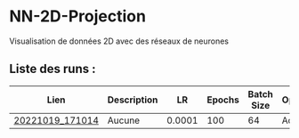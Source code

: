 
# NN-2D-Projection
Visualisation de données 2D avec des réseaux de neurones  
## Liste des runs :
| Lien | Description | LR | Epochs | Batch Size | Optimizer |
| ---- | --- | --- | --- | --- | --- |
| [20221019_171014](https://dylanbaptiste.github.io/NN-2D-Projection/Resultats/20221019_171014.html) | Aucune | 0.0001 | 100 | 64 | Adam |

